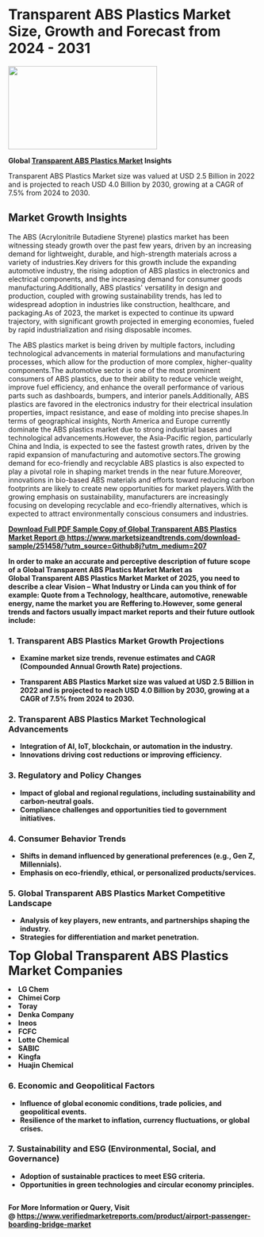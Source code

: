 <H1>Transparent ABS Plastics Market Size, Growth and Forecast from 2024 - 2031</H1><img class="aligncenter size-medium wp-image-584254" src="https://thirdeyenews.in/wp-content/uploads/2024/09/Global-Market-Research-300x168.jpeg" alt="" width="300" height="168" /><p><strong>Global&nbsp;<a href="https://www.marketsizeandtrends.com/download-sample/251458/?utm_source=Github8j?utm_medium=207">Transparent ABS Plastics Market</a> Insights</strong></p><p>Transparent ABS Plastics Market size was valued at USD 2.5 Billion in 2022 and is projected to reach USD 4.0 Billion by 2030, growing at a CAGR of 7.5% from 2024 to 2030.</p><p><h2>Market Growth Insights</h2> <p>The ABS (Acrylonitrile Butadiene Styrene) plastics market has been witnessing steady growth over the past few years, driven by an increasing demand for lightweight, durable, and high-strength materials across a variety of industries.Key drivers for this growth include the expanding automotive industry, the rising adoption of ABS plastics in electronics and electrical components, and the increasing demand for consumer goods manufacturing.Additionally, ABS plastics' versatility in design and production, coupled with growing sustainability trends, has led to widespread adoption in industries like construction, healthcare, and packaging.As of 2023, the market is expected to continue its upward trajectory, with significant growth projected in emerging economies, fueled by rapid industrialization and rising disposable incomes.</p> <p><strong><a href="#"></a></strong></p> <p>The ABS plastics market is being driven by multiple factors, including technological advancements in material formulations and manufacturing processes, which allow for the production of more complex, higher-quality components.The automotive sector is one of the most prominent consumers of ABS plastics, due to their ability to reduce vehicle weight, improve fuel efficiency, and enhance the overall performance of various parts such as dashboards, bumpers, and interior panels.Additionally, ABS plastics are favored in the electronics industry for their electrical insulation properties, impact resistance, and ease of molding into precise shapes.In terms of geographical insights, North America and Europe currently dominate the ABS plastics market due to strong industrial bases and technological advancements.However, the Asia-Pacific region, particularly China and India, is expected to see the fastest growth rates, driven by the rapid expansion of manufacturing and automotive sectors.The growing demand for eco-friendly and recyclable ABS plastics is also expected to play a pivotal role in shaping market trends in the near future.Moreover, innovations in bio-based ABS materials and efforts toward reducing carbon footprints are likely to create new opportunities for market players.With the growing emphasis on sustainability, manufacturers are increasingly focusing on developing recyclable and eco-friendly alternatives, which is expected to attract environmentally conscious consumers and industries.</p> <p><strong><a href="#"></p><p><span class=""><strong>Download Full PDF Sample Copy of Global Transparent ABS Plastics Market Report</strong> @ <a href="https://www.marketsizeandtrends.com/download-sample/251458/?utm_source=Github8j?utm_medium=207" target="_blank">https://www.marketsizeandtrends.com/download-sample/251458/?utm_source=Github8j?utm_medium=207</a></span></p><p>In order to make an accurate and perceptive description of future scope of a Global&nbsp;Transparent ABS Plastics Market Market as Global&nbsp;Transparent ABS Plastics Market Market of 2025, you need to describe a clear Vision &ndash; What Industry or Linda can you think of for example: Quote from a Technology, healthcare, automotive, renewable energy, name the market you are Reffering to.However, some general trends and factors usually impact market reports and their future outlook include:</p><h3>1.&nbsp;<strong>Transparent ABS Plastics Market Growth Projections</strong></h3><ul><li>Examine market size trends, revenue estimates and CAGR (Compounded Annual Growth Rate) projections.</li><li><p>Transparent ABS Plastics Market size was valued at USD 2.5 Billion in 2022 and is projected to reach USD 4.0 Billion by 2030, growing at a CAGR of 7.5% from 2024 to 2030.</p></li></ul><h3>2.&nbsp;<strong>Transparent ABS Plastics Market Technological Advancements</strong></h3><ul><li>Integration of AI, IoT, blockchain, or automation in the industry.</li><li>Innovations driving cost reductions or improving efficiency.</li></ul><h3>3.&nbsp;<strong>Regulatory and Policy Changes</strong></h3><ul><li>Impact of global and regional regulations, including sustainability and carbon-neutral goals.</li><li>Compliance challenges and opportunities tied to government initiatives.</li></ul><h3>4.&nbsp;<strong>Consumer Behavior Trends</strong></h3><ul><li>Shifts in demand influenced by generational preferences (e.g., Gen Z, Millennials).</li><li>Emphasis on eco-friendly, ethical, or personalized products/services.</li></ul><h3>5.&nbsp;<strong>Global Transparent ABS Plastics Market Competitive Landscape</strong></h3><ul><li>Analysis of key players, new entrants, and partnerships shaping the industry.</li><li>Strategies for differentiation and market penetration.</li></ul><p data-pm-slice="1 1 []"><span style="color: inherit; font-family: inherit; font-size: 25px;">Top Global Transparent ABS Plastics Market Companies</span></p><div class="" data-test-id=""><p><li>LG Chem</li><li> Chimei Corp</li><li> Toray</li><li> Denka Company</li><li> Ineos</li><li> FCFC</li><li> Lotte Chemical</li><li> SABIC</li><li> Kingfa</li><li> Huajin Chemical</li></p></div><h3>6.&nbsp;<strong>Economic and Geopolitical Factors</strong></h3><ul><li>Influence of global economic conditions, trade policies, and geopolitical events.</li><li>Resilience of the market to inflation, currency fluctuations, or global crises.</li></ul><h3>7.&nbsp;<strong>Sustainability and ESG (Environmental, Social, and Governance)</strong></h3><ul><li>Adoption of sustainable practices to meet ESG criteria.</li><li>Opportunities in green technologies and circular economy principles.</li></ul><h2><strong style="font-size: 14px;">For More Information or Query, Visit @&nbsp;</strong><a style="background-color: #ffffff; font-size: 14px;" href="https://www.marketsizeandtrends.com/report/transparent-abs-plastics-market/" target="_blank">https://www.verifiedmarketreports.com/product/airport-passenger-boarding-bridge-market</a></h2>